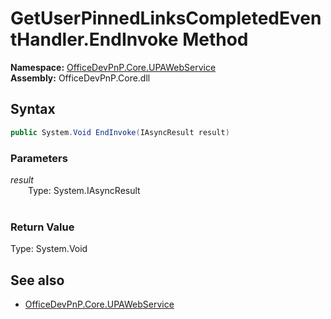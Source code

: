 # GetUserPinnedLinksCompletedEventHandler.EndInvoke Method  
**Namespace:** [OfficeDevPnP.Core.UPAWebService](OfficeDevPnP.Core.UPAWebService.md)  
**Assembly:** OfficeDevPnP.Core.dll  
## Syntax
```C#
public System.Void EndInvoke(IAsyncResult result)
```
### Parameters
*result*  
&emsp;&emsp;Type: System.IAsyncResult  
&emsp;&emsp;  
  
### Return Value
Type: System.Void  

## See also
- [OfficeDevPnP.Core.UPAWebService](OfficeDevPnP.Core.UPAWebService.md)
